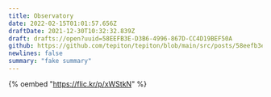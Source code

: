 ```yaml
---
title: Observatory
date: 2022-02-15T01:01:57.656Z
draftDate: 2021-12-30T10:32:32.839Z
draft: drafts://open?uuid=58EEFB3E-D3B6-4996-867D-CC4D19BEF50A
github: https://github.com/tepiton/tepiton/blob/main/src/posts/58eefb3e-d3b6-4996-867d-cc4d19bef50a.md
newlines: false
summary: "fake summary"
---
```

{% oembed "https://flic.kr/p/xWStkN"  %}
